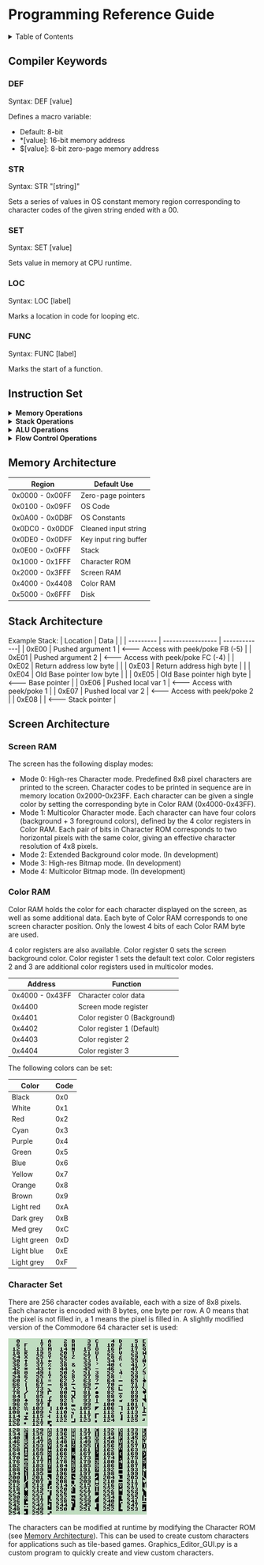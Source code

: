 # Programming Reference Guide

<!-- TABLE OF CONTENTS -->
<details>
  <summary>Table of Contents</summary>
  <ol>
    <li><a href="#compiler-keywords">Compiler Keywords</a></li>
    <li><a href="#instruction-set">Instruction Set</a></li>
    <li><a href="#memory-architecture">Memory Architecture</a></li>
    <li><a href="#stack-architecture">Stack Architecture</a></li>
    <li><a href="#screen-architecture">Screen Architecture</a></li>
  </ol>
</details>



## Compiler Keywords

### DEF
Syntax: DEF [value]

Defines a macro variable:
- Default: 8-bit
- *[value]: 16-bit memory address
- $[value]: 8-bit zero-page memory address

### STR
Syntax: STR "[string]"

Sets a series of values in OS constant memory region corresponding to character codes of the given string ended with a 00.

### SET
Syntax: SET [value]

Sets value in memory at CPU runtime.

### LOC
Syntax: LOC [label]

Marks a location in code for looping etc.

### FUNC
Syntax: FUNC [label]

Marks the start of a function.

## Instruction Set

<details>
  <summary><b>Memory Operations</b></summary>

### MOV [Ar/Br] [MEM]

- Description: Move value at memory into A or B.
- Opcode: MOV && MEMA/MEMB (0x01/0x02)
- Clock cycles: 12
- Memory bytes: 3

### MOV [Ar/Br] &lt;immed>

- Description: Move immediate value into A or B.
- Opcode: MOV && IMMEDA/IMMEDB (0x03/0x04)
- Clock cycles: 8
- Memory bytes: 2

### MOV [MEM] [Ar/Br]

- Description: Move value in A or B into memory.
- Opcode: MOV && STORA/STORB (0x05/0x06)
- Clock cycles: 12
- Memory bytes: 3

### SWP

- Description: Swap A and B registers.
- Opcode: SWP && MOV (0x07)
- Clock cycles: 7
- Memory bytes: 1

### LDO [MEM]

- Description: Load into A from given address in MEM with offset in B.
- Opcode: MOV && SHL (0x08)
- Clock cycles: 18
- Memory bytes: 3

### STO [MEM]

- Description: Store A into given address in MEM with offset in B.
- Opcode: MOV && SHR (0x09)
- Clock cycles: 19
- Memory bytes: 3

### LDZ Ar

- Description: Load into A from zero-page pointer address in A with offset in B.
- Opcode: MOV && INCA (0x0C)
- Clock cycles: 16
- Memory bytes: 1

### LDZ [$ZP]

- Description: Load into A from given zero-page pointer address with offset in B.
- Opcode: MOV && DECA (0x0A)
- Clock cycles: 18
- Memory bytes: 2

### STZ [$ZP]

- Description: Store A into given zero-page pointer address with offset in B.
- Opcode: MOV && DECB (0x0B)
- Clock cycles: 19
- Memory bytes: 2

### IO [Ar/Br]

- Description: Print value of A/B register to console
- Opcode: IO && MEMA/MEMB (0x31/0x32)
- Clock cycles: 4
- Memory bytes: 1

</details>

<details>
  <summary><b>Stack Operations</b></summary>

### PUSH Ar

- Description: Push A onto the stack and increment the stack pointer.
- Opcode: JMP && DECB (0x8B)
- Clock cycles: 13
- Memory bytes: 1

### PUSH &lt;immed>

- Description: Push the given value onto the stack and increment the stack pointer.
- Opcode: JMP && SWP (0x87)
- Clock cycles: 17
- Memory bytes: 2

### POP

- Description: Pop from the stack into A and decrement the stack pointer.
- Opcode: JMP && DECA (0x8A)
- Clock cycles: 12
- Memory bytes: 1

### PEEK Br

- Description: Load into A from the base pointer with the offset in B.
- Opcode: JMP && AUX (0x8E)
- Clock cycles: 16
- Memory bytes: 1

### PEEK &lt;immed>

- Description: Load into A from the base pointer with the given offset.
- Opcode: JMP && AUX (0x88)
- Clock cycles: 18
- Memory bytes: 2

### POKE Br

- Description: Store A into base pointer with the offset in B.
- Opcode: JMP && INCA (0x8C)
- Clock cycles: 14
- Memory bytes: 1

### POKE &lt;immed>

- Description: Store A into base pointer with the given offset.
- Opcode: JMP && SHR (0x89)
- Clock cycles: 19
- Memory bytes: 2

### CALL [MEM]

- Description: Call a function at given memory location.  Set new stack pointer and base pointer appropriately.
- Opcode: JZ && INCB (0x9D)
- Clock cycles: 34
- Memory bytes: 3

### CALLZ [$ZP]

- Description: Call a function pointed to by given zero-page pointer.  Set new stack pointer and base pointer appropriately.
- Opcode: JNZ && INCB (0xAD)
- Clock cycles: 39
- Memory bytes: 2

### CALLZ Ar

- Description: Call a function pointed to by zero-page pointer in A.  Set new stack pointer and base pointer appropriately.
- Opcode: JNZ && AUX (0xAE)
- Clock cycles: 36
- Memory bytes: 1

### RET

- Description: Return from a function.  Set new stack pointer and base pointer appropriately.
- Opcode: JZ && AUX (0x9E)
- Clock cycles: 28
- Memory bytes: 1

</details>

<details>
  <summary><b>ALU Operations</b></summary>

### ADD &lt;immed>

- Description: Add given value to A.
- Opcode: ADD && IMMEDA (0x13)
- Clock cycles: 11
- Memory bytes: 2

### ADD Br

- Description: Add B to A.
- Opcode: ADD && IMMEDB (0x14)
- Clock cycles: 5
- Memory bytes: 1

### SUB &lt;immed>

- Description: Subtract given value from A.
- Opcode: SUB && IMMEDA (0x43)
- Clock cycles: 11
- Memory bytes: 2

### SUB Br

- Description: Subtract B from A.
- Opcode: SUB && IMMEDB (0x44)
- Clock cycles: 5
- Memory bytes: 1

### CLC

- Description: Clear the ALU carry and overflow flags.
- Opcode: ADD && STORA (0x15)
- Clock cycles: 5
- Memory bytes: 1

### SHL

- Description: Bit shift left A register 1 bit
- Opcode: LOG && SHL (0x28)
- Clock cycles: 5
- Memory bytes: 1

### SHR

- Description: Bit shift right A register 1 bit
- Opcode: LOG && SHR (0x29)
- Clock cycles: 5
- Memory bytes: 1

### INC [Ar/Br]

- Description: Increment A/B register
- Opcode: LOG && INCA/INCB (0x2C/0x2D)
- Clock cycles: 5
- Memory bytes: 1

### DEC [Ar/Br]

- Description: Decrement A/B register
- Opcode: LOG && DECA/DECB (0x2A/0x2B)
- Clock cycles: 5
- Memory bytes: 1

### AND Br

- Description: Bitwise AND A and B register
- Opcode: LOG && MEMA (0x21)
- Clock cycles: 5
- Memory bytes: 1

### AND &lt;immed>

- Description: Bitwise AND immediate value with A
- Opcode: LOG && STORA (0x25)
- Clock cycles: 11
- Memory bytes: 2

### OR Br

- Description: Bitwise OR A and B register
- Opcode: LOG && MEMB (0x22)
- Clock cycles: 5
- Memory bytes: 1

### OR &lt;immed>

- Description: Bitwise OR immediate value with A
- Opcode: LOG && STORB (0x26)
- Clock cycles: 11
- Memory bytes: 2

### XOR Br

- Description: Bitwise XOR A and B register
- Opcode: LOG && IMMEDA (0x23)
- Clock cycles: 5
- Memory bytes: 1

### XOR &lt;immed>

- Description: Bitwise XOR immediate value with A
- Opcode: LOG && SWP (0x27)
- Clock cycles: 11
- Memory bytes: 2

### NOT

- Description: Bitwise NOT A register
- Opcode: LOG && IMMEDB (0x24)
- Clock cycles: 5
- Memory bytes: 1

</details>

<details>
  <summary><b>Flow Control Operations</b></summary>

<details>
<summary>&ensp;JMP: Unconditional jump</summary>

### JMP [MEM]

- Description: Jump to memory location unconditionally
- Opcode: JMP && MEMA (0x81)
- Clock cycles: 11
- Memory bytes: 3

### JMPO &lt;immed>

- Description: Jump to given offset from current memory location unconditionally
- Opcode: JMP && IMMEDA (0x83)
- Clock cycles: 16
- Memory bytes: 2

### JMPO Ar

- Description: Jump to offset in A from current memory location unconditionally
- Opcode: JMP && IMMEDB (0x84)
- Clock cycles: 13
- Memory bytes: 1

### JMPZ [$ZP]

- Description: Jump to memory location at given zero-page pointer unconditionally
- Opcode: JMP && STORA (0x85)
- Clock cycles: 21
- Memory bytes: 2

### JMPZ Ar

- Description: Jump to memory location at zero-page pointer in A unconditionally
- Opcode: JMP && STORB (0x86)
- Clock cycles: 18
- Memory bytes: 1
</details>

<details>
<summary>&ensp;JZ: Jump if zero</summary>

### JZ [MEM]

- Description: Jump to memory location if ALU result is zero
- Opcode: JZ && MEMA (0x91)
- Clock cycles: 11
- Memory bytes: 3

### JZO &lt;immed>

- Description: Jump to given offset from current memory location if ALU result is zero
- Opcode: JZ && IMMEDA (0x93)
- Clock cycles: 16
- Memory bytes: 2

### JZO Ar

- Description: Jump to offset in A from current memory location if ALU result is zero
- Opcode: JZ && IMMEDB (0x94)
- Clock cycles: 13
- Memory bytes: 1

### JZZ [$ZP]

- Description: Jump to memory location at given zero-page pointer if ALU result is zero
- Opcode: JZ && STORA (0x95)
- Clock cycles: 21
- Memory bytes: 2

### JZZ Ar

- Description: Jump to memory location at zero-page pointer in A if ALU result is zero
- Opcode: JZ && STORB (0x96)
- Clock cycles: 18
- Memory bytes: 1

</details>

<details>
<summary>&ensp;JNZ: Jump if not zero</summary>

### JNZ [MEM]

- Description: Jump to memory location if ALU result is not zero
- Opcode: JNZ && MEMA (0xA1)
- Clock cycles: 11
- Memory bytes: 3

### JNZO &lt;immed>

- Description: Jump to given offset from current memory location if ALU result is not zero
- Opcode: JNZ && IMMEDA (0xA3)
- Clock cycles: 16
- Memory bytes: 2

### JNZO Ar

- Description: Jump to offset in A from current memory location if ALU result is not zero
- Opcode: JNZ && IMMEDB (0xA4)
- Clock cycles: 13
- Memory bytes: 1

### JNZZ [$ZP]

- Description: Jump to memory location at given zero-page pointer if ALU result is not zero
- Opcode: JNZ && STORA (0xA5)
- Clock cycles: 21
- Memory bytes: 2

### JNZZ Ar

- Description: Jump to memory location at zero-page pointer in A if ALU result is not zero
- Opcode: JNZ && STORB (0xA6)
- Clock cycles: 18
- Memory bytes: 1

</details>

<details>
<summary>&ensp;JM: Jump if less than zero (minus)</summary>

### JM [MEM]

- Description: Jump to memory location if ALU result is less than zero (minus)
- Opcode: JM && MEMA (0xB1)
- Clock cycles: 11
- Memory bytes: 3

### JMO &lt;immed>

- Description: Jump to given offset from current memory location if ALU result is less than zero (minus)
- Opcode: JM && IMMEDA (0xB3)
- Clock cycles: 16
- Memory bytes: 2

### JMO Ar

- Description: Jump to offset in A from current memory location if ALU result is less than zero (minus)
- Opcode: JM && IMMEDB (0xB4)
- Clock cycles: 13
- Memory bytes: 1

### JMZ [$ZP]

- Description: Jump to memory location at given zero-page pointer if ALU result is less than zero (minus)
- Opcode: JM && STORA (0xB5)
- Clock cycles: 21
- Memory bytes: 2

### JMZ Ar

- Description: Jump to memory location at zero-page pointer in A if ALU result is less than zero (minus)
- Opcode: JM && STORB (0xB6)
- Clock cycles: 18
- Memory bytes: 1

</details>

<details>
<summary>&ensp;JP: Jump if greater than zero (positive)</summary>

### JP [MEM]

- Description: Jump to memory location if ALU result is greater than zero (positive)
- Opcode: JP && MEMA (0xC1)
- Clock cycles: 11
- Memory bytes: 3

### JPO &lt;immed>

- Description: Jump to given offset from current memory location if ALU result is greater than zero (positive)
- Opcode: JP && IMMEDA (0xC3)
- Clock cycles: 16
- Memory bytes: 2

### JPO Ar

- Description: Jump to offset in A from current memory location if ALU result is greater than zero (positive)
- Opcode: JP && IMMEDB (0xC4)
- Clock cycles: 13
- Memory bytes: 1

### JPZ [$ZP]

- Description: Jump to memory location at given zero-page pointer if ALU result is greater than zero (positive)
- Opcode: JP && STORA (0xC5)
- Clock cycles: 21
- Memory bytes: 2

### JPZ Ar

- Description: Jump to memory location at zero-page pointer in A if ALU result is greater than zero (positive)
- Opcode: JP && STORB (0xC6)
- Clock cycles: 18
- Memory bytes: 1

</details>

<details>
<summary>&ensp;JC: Jump if carry occurred</summary>

### JC [MEM]

- Description: Jump to memory location if carry occurred on last ALU operation
- Opcode: JC && MEMA (0xD1)
- Clock cycles: 11
- Memory bytes: 3

### JCO &lt;immed>

- Description: Jump to given offset from current memory location if carry occurred on last ALU operation
- Opcode: JC && IMMEDA (0xD3)
- Clock cycles: 16
- Memory bytes: 2

### JCO Ar

- Description: Jump to offset in A from current memory location if carry occurred on last ALU operation
- Opcode: JC && IMMEDB (0xD4)
- Clock cycles: 13
- Memory bytes: 1

### JCZ [$ZP]

- Description: Jump to memory location at given zero-page pointer if carry occurred on last ALU operation
- Opcode: JC && STORA (0xD5)
- Clock cycles: 21
- Memory bytes: 2

### JCZ Ar

- Description: Jump to memory location at zero-page pointer in A if carry occurred on last ALU operation
- Opcode: JC && STORB (0xD6)
- Clock cycles: 18
- Memory bytes: 1

</details>

<details>
<summary>&ensp;JNC: Jump if carry did not occur</summary>

### JNC [MEM]

- Description: Jump to memory location if carry did not occur on last ALU operation
- Opcode: JNC && MEMA (0xE1)
- Clock cycles: 11
- Memory bytes: 3

### JNCO &lt;immed>

- Description: Jump to given offset from current memory location if carry did not occur on last ALU operation
- Opcode: JNC && IMMEDA (0xE3)
- Clock cycles: 16
- Memory bytes: 2

### JNCO Ar

- Description: Jump to offset in A from current memory location if carry did not occur on last ALU operation
- Opcode: JNC && IMMEDB (0xE4)
- Clock cycles: 13
- Memory bytes: 1

### JNCZ [$ZP]

- Description: Jump to memory location at given zero-page pointer if carry did not occur on last ALU operation
- Opcode: JNC && STORA (0xE5)
- Clock cycles: 21
- Memory bytes: 2

### JNCZ Ar

- Description: Jump to memory location at zero-page pointer in A if carry did not occur on last ALU operation
- Opcode: JNC && STORB (0xE6)
- Clock cycles: 18
- Memory bytes: 1

</details>

<details>
<summary>&ensp;JOF: Jump if overflow occurred</summary>

### JOF [MEM]

- Description: Jump to memory location if overflow occurred on last ALU operation
- Opcode: JC && MEMB (0xD2)
- Clock cycles: 11
- Memory bytes: 3

### JOFO &lt;immed>

- Description: Jump to given offset from current memory location if overflow occurred on last ALU operation
- Opcode: JC && SWP (0xD7)
- Clock cycles: 16
- Memory bytes: 2

### JOFO Ar

- Description: Jump to offset in A from current memory location if overflow occurred on last ALU operation
- Opcode: JC && SHL (0xD8)
- Clock cycles: 13
- Memory bytes: 1

### JOFZ [$ZP]

- Description: Jump to memory location at given zero-page pointer if overflow occurred on last ALU operation
- Opcode: JC && SHR (0xD9)
- Clock cycles: 21
- Memory bytes: 2

### JOFZ Ar

- Description: Jump to memory location at zero-page pointer in A if overflow occurred on last ALU operation
- Opcode: JC && DECA (0xDA)
- Clock cycles: 18
- Memory bytes: 1

</details>

<details>
<summary>&ensp;JNOF: Jump if overflow did not occur</summary>

### JNOF [MEM]

- Description: Jump to memory location if overflow did not occur on last ALU operation
- Opcode: JNC && MEMB (0xE2)
- Clock cycles: 11
- Memory bytes: 3


### JNOFO &lt;immed>

- Description: Jump to given offset from current memory location if overflow did not occur on last ALU operation
- Opcode: JNC && SWP (0xE7)
- Clock cycles: 16
- Memory bytes: 2

### JNOFO Ar

- Description: Jump to offset in A from current memory location if overflow did not occur on last ALU operation
- Opcode: JNC && SHL (0xE8)
- Clock cycles: 11
- Memory bytes: 3


### JNOFZ [$ZP]

- Description: Jump to memory location at given zero-page pointer if overflow did not occur on last ALU operation
- Opcode: JNC && SHR (0xE9)
- Clock cycles: 21
- Memory bytes: 2

### JNOFZ Ar

- Description: Jump to memory location at zero-page pointer in A if overflow did not occur on last ALU operation
- Opcode: JNC && DECA (0xEA)
- Clock cycles: 18
- Memory bytes: 1
</details>

</details>


## Memory Architecture

| Region | Default Use |
| --------- | ----------------- |
| 0x0000 - 0x00FF | Zero-page pointers |
| 0x0100 - 0x09FF | OS Code |
| 0x0A00 - 0x0DBF | OS Constants |
| 0x0DC0 - 0x0DDF | Cleaned input string |
| 0x0DE0 - 0x0DFF | Key input ring buffer |
| 0x0E00 - 0x0FFF | Stack |
| 0x1000 - 0x1FFF | Character ROM |
| 0x2000 - 0x3FFF | Screen RAM |
| 0x4000 - 0x4408 | Color RAM |
| 0x5000 - 0x6FFF | Disk |

## Stack Architecture
Example Stack:
| Location | Data |  |
| --------- | ----------------- | -------------|
| 0xE00 | Pushed argument 1 | &lt;--- Access with peek/poke FB (-5) |
| 0xE01 | Pushed argument 2 | &lt;--- Access with peek/poke FC (-4) |
| 0xE02 | Return address low byte |  |
| 0xE03 | Return address high byte |  |
| 0xE04 | Old Base pointer low byte |  |
| 0xE05 | Old Base pointer high byte | &lt;--- Base pointer  |
| 0xE06 | Pushed local var 1 | &lt;--- Access with peek/poke 1 |
| 0xE07 | Pushed local var 2 | &lt;--- Access with peek/poke 2  |
| 0xE08 |  | &lt;--- Stack pointer  |

## Screen Architecture

### Screen RAM
The screen has the following display modes:
- Mode 0: High-res Character mode.  Predefined 8x8 pixel characters are printed to the screen.  Character codes to be printed in sequence are in memory location 0x2000-0x23FF.  Each character can be given a single color by setting the corresponding byte in Color RAM (0x4000-0x43FF).
- Mode 1: Multicolor Character mode.  Each character can have four colors (background + 3 foreground colors), defined by the 4 color registers in Color RAM.  Each pair of bits in Character ROM corresponds to two horizontal pixels with the same color, giving an effective character resolution of 4x8 pixels.
- Mode 2: Extended Background color mode. (In development)
- Mode 3: High-res Bitmap mode. (In development)
- Mode 4: Multicolor Bitmap mode. (In development)


### Color RAM
Color RAM holds the color for each character displayed on the screen, as well as some additional data.  Each byte of Color RAM corresponds to one screen character position.  Only the lowest 4 bits of each Color RAM byte are used.

4 color registers are also available.  Color register 0 sets the screen background color.  Color register 1 sets the default text color.  Color registers 2 and 3 are additional color registers used in multicolor modes.

| Address | Function |
|-------|------|
| 0x4000 - 0x43FF | Character color data |
| 0x4400 | Screen mode register |
| 0x4401 | Color register 0 (Background) |
| 0x4402 | Color register 1 (Default) |
| 0x4403 | Color register 2 |
| 0x4404 | Color register 3 |

The following colors can be set:

| Color | Code |
|-------|------|
| Black | 0x0 |
| White | 0x1 |
| Red | 0x2 |
| Cyan | 0x3 |
| Purple | 0x4 |
| Green | 0x5 |
| Blue | 0x6 |
| Yellow | 0x7 |
| Orange | 0x8 |
| Brown | 0x9 |
| Light red | 0xA |
| Dark grey | 0xB |
| Med grey | 0xC |
| Light green | 0xD |
| Light blue | 0xE |
| Light grey | 0xF |



### Character Set
There are 256 character codes available, each with a size of 8x8 pixels.  Each character is encoded with 8 bytes, one byte per row.  A 0 means that the pixel is not filled in, a 1 means the pixel is filled in.  A slightly modified version of the Commodore 64 character set is used:


  <a href="https://github.com/GrasonHumphrey/CPU_Python">
    <img src="../images/char_set_1_edit.jpg" alt="Character Set 1">
    </br>
    <img src="../images/char_set_2_edit.jpg" alt="Character Set 2">
  </a>

  The characters can be modified at runtime by modifying the Character ROM (see <a href="#memory-architecture">Memory Architecture</a>).  This can be used to create custom characters for applications such as tile-based games.  Graphics_Editor_GUI.py is a custom program to quickly create and view custom characters.
